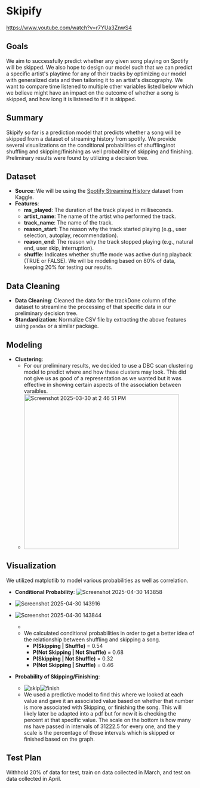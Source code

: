# Skipify
https://www.youtube.com/watch?v=r7YUa3ZnwS4

## Goals
We aim to successfully predict whether any given song playing on Spotify will be skipped. We also hope to design our model such that we can predict a specific artist's playtime for any of their tracks by optimizing our model with generalized data and then tailoring it to an artist's discography. We want to compare time listened to multiple other variables listed below which we believe might have an impact on the outcome of whether a song is skipped, and how long it is listened to if it is skipped.

## Summary
Skipify so far is a prediction model that predicts whether a song will be skipped from a dataset of streaming history from spotify. We provide several visualizations on the conditional probabilities of shuffling/not shuffling and skipping/finishing as well probability of skipping and finishing. Preliminary results were found by utilizing a decision tree.

## Dataset
- **Source**: We will be using the [Spotify Streaming History](https://www.kaggle.com/datasets/sgoutami/spotify-streaming-history) dataset from Kaggle. 
- **Features**:
    - **ms_played**: The duration of the track played in milliseconds.
    - **artist_name**: The name of the artist who performed the track.
    - **track_name**: The name of the track.
    - **reason_start**: The reason why the track started playing (e.g., user selection, autoplay, recommendation).
    - **reason_end**: The reason why the track stopped playing (e.g., natural end, user skip, interruption).
    - **shuffle**: Indicates whether shuffle mode was active during playback (TRUE or FALSE).
 We will be modeling based on 80% of data, keeping 20% for testing our results.

## Data Cleaning
- **Data Cleaning**: Cleaned the data for the trackDone column of the dataset to streamline the processing of that specific data in our preliminary decision tree.
- **Standardization**: Normalize CSV file by extracting the above features using `pandas` or a similar package.

## Modeling
- **Clustering**:
    - For our preliminary results, we decided to use a DBC scan clustering model to predict where and how these clusters may look. This did not give us as good of a representation as we wanted but it was effective in showing certain aspects of the association between varaibles.
    - <img width="414" alt="Screenshot 2025-03-30 at 2 46 51 PM" src="https://github.com/user-attachments/assets/9668645c-46ee-45ed-a389-4ece352a330c" />


## Visualization
We utilized matplotlib to model various probabilities as well as correlation.
- **Conditional Probability**: ![Screenshot 2025-04-30 143858](https://github.com/user-attachments/assets/64e62c9b-3d6f-4b64-a204-6a31a7443655)
- ![Screenshot 2025-04-30 143916](https://github.com/user-attachments/assets/2e25b839-9282-4fa4-a8c0-73f2f2b375e4)
- ![Screenshot 2025-04-30 143844](https://github.com/user-attachments/assets/b191a9a6-8b4d-4fcc-ad1f-75a315b87d3a)


    - 
    - We calculated conditional probabilities in order to get a better idea of the relationship between shuffling and skipping a song.
        - **P(Skipping | Shuffle)** = 0.54
        - **P(Not Skipping | Not Shuffle)** = 0.68
        - **P(Skipping | Not Shuffle)** = 0.32
        - **P(Not Skipping | Shuffle)** = 0.46



- **Probability of Skipping/Finishing**:
    - ![skip](https://github.com/user-attachments/assets/337cb5cd-950c-4c69-9a19-d1a05a337fe0)![finish](https://github.com/user-attachments/assets/b818e52a-381f-4c8d-9bee-5bd9907a70c8)
    - We used a predictive model to find this where we looked at each value and gave it an associated value based on whether that number is more associated with Skipping, or finishing the song. This will likely later be adapted into a pdf but for now it is checking the percent at that specific value. The scale on the bottom is how many ms have passed in intervals of 31222.5 for every one, and the y scale is the percentage of those intervals which is skipped or finished based on the graph.



## Test Plan
Withhold 20% of data for test, train on data collected in March, and test on data collected in April.
